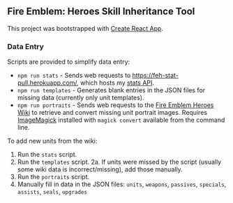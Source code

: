 ## Fire Emblem: Heroes Skill Inheritance Tool

This project was bootstrapped with [Create React App](https://github.com/facebookincubator/create-react-app).


### Data Entry
Scripts are provided to simplify data entry:
 * `npm run stats` - Sends web requests to https://feh-stat-pull.herokuapp.com/, which hosts my [stats API](https://github.com/arghblargh/feh-stat-pull).
 * `npm run templates` - Generates blank entries in the JSON files for missing data (currently only unit templates).
 * `npm run portraits` - Sends web requests to the [Fire Emblem Heroes Wiki](https://feheroes.gamepedia.com/) to retrieve and convert missing unit portrait images. Requires [ImageMagick](https://imagemagick.org/) installed with `magick convert` available from the command line.

 To add new units from the wiki:
  1. Run the `stats` script.
  2. Run the `templates` script.
  2a. If units were missed by the script (usually some wiki data is incorrect/missing), add those manually.
  3. Run the `portraits` script.
  4. Manually fill in data in the JSON files: `units`, `weapons`, `passives`, `specials`, `assists`, `seals`, `upgrades`
